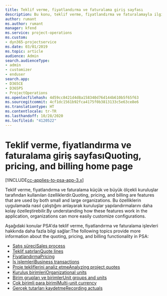 ```yaml
---
title: Teklif verme, fiyatlandırma ve faturalama giriş sayfası
description: Bu konu, teklif verme, fiyatlandırma ve faturalamayla ilgili bilgi sağlar.
author: rumant
ms.author: rumant
manager: kfend
ms.service: project-operations
ms.custom:
- dyn365-projectservice
ms.date: 03/01/2019
ms.topic: article
audience: Admin
search.audienceType:
- admin
- customizer
- enduser
search.app:
- D365CE
- D365PS
- ProjectOperations
ms.openlocfilehash: 4d59cc8421d4d8a158340d76d144b610b5f65f63
ms.sourcegitcommit: 4cf1dc1561b92fca4175f0b3813133c5e63ce8e6
ms.translationtype: HT
ms.contentlocale: tr-TR
ms.lasthandoff: 10/28/2020
ms.locfileid: "4120522"
---
```

# <a name="quoting-pricing-and-billing-home-page"></a><span data-ttu-id="52927-103">Teklif verme, fiyatlandırma ve faturalama giriş sayfası</span><span class="sxs-lookup"><span data-stu-id="52927-103">Quoting, pricing, and billing home page</span></span>

[!INCLUDE[cc-applies-to-psa-app-3.x](../includes/cc-applies-to-psa-app-3x.md)]

<span data-ttu-id="52927-104">Teklif verme, fiyatlandırma ve faturalama küçük ve büyük ölçekli kuruluşlar tarafından kullanılan özelliklerdir.</span><span class="sxs-lookup"><span data-stu-id="52927-104">Quoting, pricing, and billing are features that are used by both small and large organizations.</span></span> <span data-ttu-id="52927-105">Bu özelliklerin uygulamada nasıl çalıştığını anlayarak kuruluşlar yapılandırmalarını daha kolay özelleştirebilir.</span><span class="sxs-lookup"><span data-stu-id="52927-105">By understanding how these features work in the application, organizations can more easily customize configurations.</span></span>

<span data-ttu-id="52927-106">Aşağıdaki konular PSA'da teklif verme, fiyatlandırma ve faturalama işlevleri hakkında daha fazla bilgi sağlar:</span><span class="sxs-lookup"><span data-stu-id="52927-106">The following topics provide more information about the quoting, pricing, and billing functionality in PSA:</span></span>

- [<span data-ttu-id="52927-107">Satış süreci</span><span class="sxs-lookup"><span data-stu-id="52927-107">Sales process</span></span>](basic-sales-process.md)
- [<span data-ttu-id="52927-108">Teklif satırları</span><span class="sxs-lookup"><span data-stu-id="52927-108">Quote lines</span></span>](basic-quote-lines.md)
- [<span data-ttu-id="52927-109">Fiyatlandırma</span><span class="sxs-lookup"><span data-stu-id="52927-109">Pricing</span></span>](basic-pricing.md)
- [<span data-ttu-id="52927-110">İş işlemleri</span><span class="sxs-lookup"><span data-stu-id="52927-110">Business transactions</span></span>](basic-business-transactions.md)
- [<span data-ttu-id="52927-111">Proje tekliflerini analiz etme</span><span class="sxs-lookup"><span data-stu-id="52927-111">Analyzing project quotes</span></span>](basic-analyzing-quotes.md)
- [<span data-ttu-id="52927-112">Kuruluş birimleri</span><span class="sxs-lookup"><span data-stu-id="52927-112">Organizational units</span></span>](advanced-organizational.md)
- [<span data-ttu-id="52927-113">Birim grupları ve birimler</span><span class="sxs-lookup"><span data-stu-id="52927-113">Unit groups and units</span></span>](advanced-units.md)
- [<span data-ttu-id="52927-114">Çok birimli para birimi</span><span class="sxs-lookup"><span data-stu-id="52927-114">Multi-unit currency</span></span>](advanced-currency.md)
- [<span data-ttu-id="52927-115">Gerçek tutarları kaydetme</span><span class="sxs-lookup"><span data-stu-id="52927-115">Recording actuals</span></span>](advanced-actuals.md)
